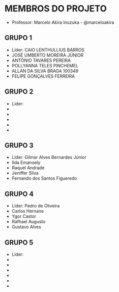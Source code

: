 MEMBROS DO PROJETO
==================

* Professor: Marcelo Akira Inuzuka - @marceloakira

GRUPO 1
-------
* Líder: CAIO LENTHULLIUS BARROS
* JOSÉ UMBERTO MOREIRA JÚNIOR
* ANTÔNIO TAVARES PEREIRA
* POLLYANNA TELES PINCHEMEL
* ALLAN DA SILVA BRAGA 100349
* FELIPE GONÇALVES FERREIRA


GRUPO 2
-------
* Líder: 
* 
* 
* 
* 
*

GRUPO 3
-------
* Líder: Gilmar Alves Bernardes Júnior
* Ilda Emanoely
* Raquel Andrade
* Jeniffer Silva
* Fernando dos Santos Figueredo


GRUPO 4
-------
* Líder: Pedro de Oliveira
* Carlos Hernane
* Ygor Castor
* Rafhael Augusto
* Gustavo Alves

GRUPO 5
-------
* Líder: 
* 
* 
* 
* 
*
*
